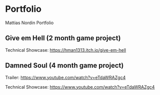 # Portfolio
Mattias Nordin Portfolio

## Give em Hell (2 month game project)

Technical Showcase: https://hman1313.itch.io/give-em-hell

## Damned Soul (4 month game project)

Trailer: https://www.youtube.com/watch?v=eTdaWRAZgc4

Technical Showcase: https://www.youtube.com/watch?v=eTdaWRAZgc4

